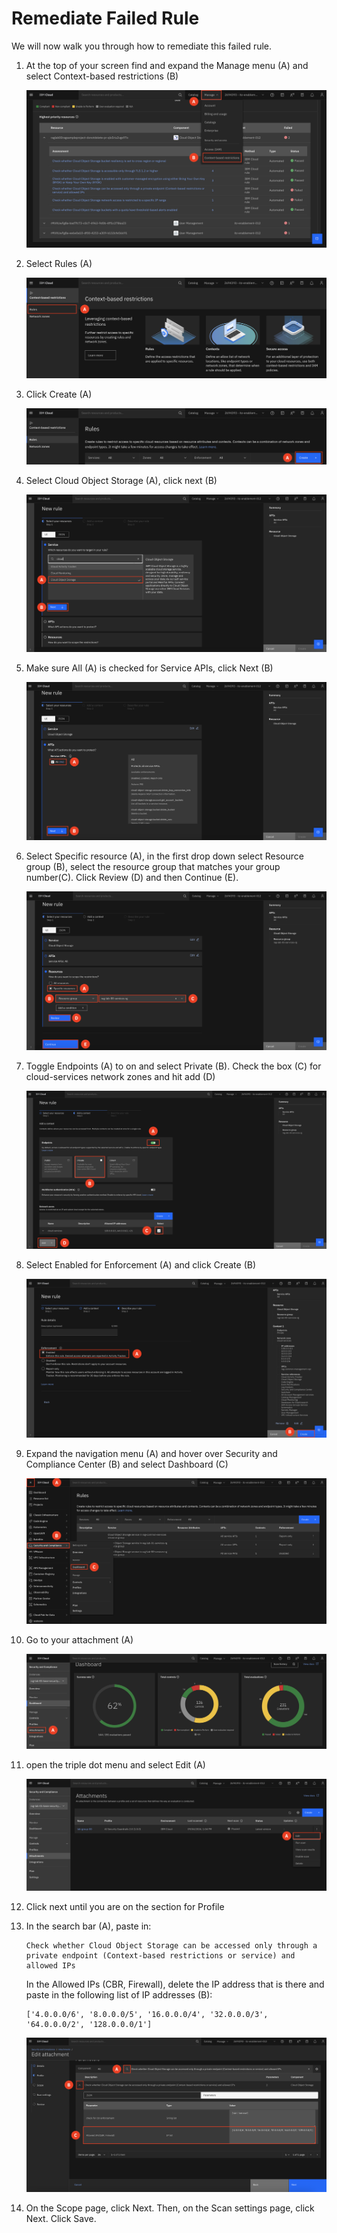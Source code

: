 # Remediate Failed Rule

We will now walk you through how to remediate this failed rule. 

1. At the top of your screen find and expand the Manage menu (A) and select Context-based restrictions (B)

     ![alt text](../images/2.3.1.png)   

2. Select Rules (A)

    ![alt text](../images/2.3.2.png)

3. Click Create (A)

    ![alt text](../images/2.3.3.png)

4. Select Cloud Object Storage (A), click next (B)

    ![alt text](../images/2.3.4.png)

5. Make sure All (A) is checked for Service APIs, click Next (B)

    ![alt text](../images/2.3.5.png)

6. Select Specific resource (A), in the first drop down select Resource group (B), select the resource group that matches your group number(C). Click Review (D) and then Continue (E). 

    ![alt text](../images/2.3.6.png)

7. Toggle Endpoints (A) to on and select Private (B). Check the box (C) for cloud-services network zones and hit add (D)

    ![alt text](../images/2.3.7.png)

8. Select Enabled for Enforcement (A) and click Create (B)

    ![alt text](../images/2.3.8.png)

9. Expand the navigation menu (A) and hover over Security and Compliance Center (B) and select Dashboard (C)

    ![alt text](../images/2.3.9.png)

10. Go to your attachment (A)

    ![alt text](../images/2.3.10.png)

11. open the triple dot menu and select Edit (A)

    ![alt text](../images/2.3.11.png)

12. Click next until you are on the section for Profile

13. In the search bar (A), paste in:

        Check whether Cloud Object Storage can be accessed only through a private endpoint (Context-based restrictions or service) and allowed IPs

    In the Allowed IPs (CBR, Firewall), delete the IP address that is there and paste in the following list of IP addresses (B):<br> 

        ['4.0.0.0/6', '8.0.0.0/5', '16.0.0.0/4', '32.0.0.0/3', '64.0.0.0/2', '128.0.0.0/1']
    
    ![alt text](../images/2.3.13.png)

14. On the Scope page, click Next. Then, on the Scan settings page, click Next. Click Save.

